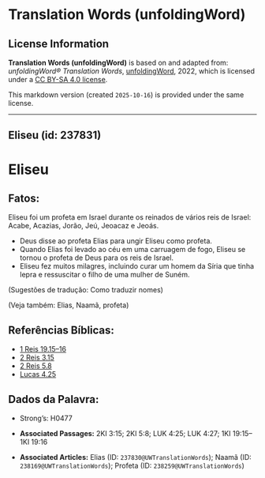 # Translation Words (unfoldingWord)

## License Information

**Translation Words (unfoldingWord)** is based on and adapted from: _unfoldingWord® Translation Words_, [unfoldingWord](https://unfoldingword.org/utw), 2022, which is licensed under a [CC BY-SA 4.0 license](https://creativecommons.org/licenses/by-sa/4.0/legalcode.en).

This markdown version (created `2025-10-16`) is provided under the same license.



--------------------------------

## Eliseu (id: 237831)

Eliseu
======

Fatos:
------

Eliseu foi um profeta em Israel durante os reinados de vários reis de Israel: Acabe, Acazias, Jorão, Jeú, Jeoacaz e Jeoás.

* Deus disse ao profeta Elias para ungir Eliseu como profeta.
* Quando Elias foi levado ao céu em uma carruagem de fogo, Eliseu se tornou o profeta de Deus para os reis de Israel.
* Eliseu fez muitos milagres, incluindo curar um homem da Síria que tinha lepra e ressuscitar o filho de uma mulher de Suném.

(Sugestões de tradução: Como traduzir nomes)

(Veja também: Elias, Naamã, profeta)

Referências Bíblicas:
---------------------

* [1 Reis 19\.15–16](https://ref.ly/1Kgs19:15-1Kgs19:16)
* [2 Reis 3\.15](https://ref.ly/2Kgs3:15)
* [2 Reis 5\.8](https://ref.ly/2Kgs5:8)
* [Lucas 4\.25](https://ref.ly/Luke4:25)

Dados da Palavra:
-----------------

* Strong’s: H0477

* **Associated Passages:** 2KI 3:15; 2KI 5:8; LUK 4:25; LUK 4:27; 1KI 19:15–1KI 19:16
* **Associated Articles:** Elias (ID: `237830@UWTranslationWords`); Naamã (ID: `238169@UWTranslationWords`); Profeta (ID: `238259@UWTranslationWords`)

